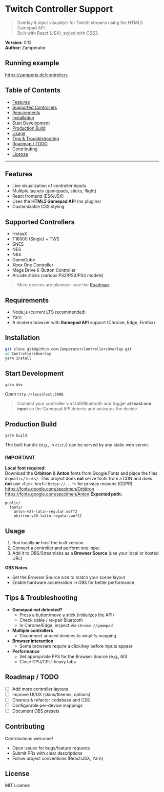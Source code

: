 # Twitch Controller Support

> Overlay & input visualizer for Twitch streams using the HTML5 Gamepad API.  
> Built with React (JSX), styled with CSS3.

**Version:** 0.12  
**Author:** Zamperator

## Running example
https://zamperia.de/controllers

## Table of Contents
- [Features](#features)
- [Supported Controllers](#supported-controllers)
- [Requirements](#requirements)
- [Installation](#installation)
- [Start Development](#start-development)
- [Production Build](#production-build)
- [Usage](#usage)
- [Tips & Troubleshooting](#tips--troubleshooting)
- [Roadmap / TODO](#roadmap--todo)
- [Contributing](#contributing)
- [License](#license)

---

## Features
- Live visualization of controller inputs
- Multiple layouts (gamepads, sticks, flight)
- React frontend (ES6/JSX)
- Uses the **HTML5 Gamepad API** (no plugins)
- Customizable CSS styling

## Supported Controllers
- HotasX
- T16000 (Single) + TWS
- SNES
- NES
- N64
- GameCube
- Xbox One Controller
- Mega Drive 6-Button Controller
- Arcade sticks (various PS2/PS3/PS4 models)

> More devices are planned—see the [Roadmap](#roadmap--todo).

## Requirements
- Node.js (current LTS recommended)
- Yarn
- A modern browser with **Gamepad API** support (Chrome, Edge, Firefox)

## Installation
```bash
git clone git@github.com:Zamperator/ControllersOverlay.git
cd ControllersOverlay
yarn install
```

## Start Development
```bash
yarn dev
```
Open `http://localhost:3000`.

> Connect your controller via USB/Bluetooth and trigger **at least one input** so the Gamepad API detects and activates the device.

## Production Build
```bash
yarn build
```
The built bundle (e.g., in `dist/`) can be served by any static web server.

### IMPORTANT
**Local font required:**  
Download the **Orbitron** & **Anton** fonts from Google Fonts and place the files in `public/fonts/`.
This project does **not** serve fonts from a CDN and does **not** use `<link href="https://...">`
for privacy reasons (GDPR).\
https://fonts.google.com/specimen/Orbitron
https://fonts.google.com/specimen/Anton
**Expected path:**
```
public/
  fonts/
    anton-v27-latin-regular.woff2
    obitron-v35-latin-regular.woff2
```

## Usage
1. Run locally **or** host the built version
2. Connect a controller and perform one input
3. Add it to OBS/Streamlabs as a **Browser Source** (use your local or hosted URL)

**OBS Notes**
- Set the Browser Source size to match your scene layout
- Enable hardware acceleration in OBS for better performance

## Tips & Troubleshooting
- **Gamepad not detected?**
    - Press a button/move a stick (initializes the API)
    - Check cable / re-pair Bluetooth
    - In Chrome/Edge, inspect via `chrome://gamepad`
- **Multiple controllers**
    - Disconnect unused devices to simplify mapping
- **Browser interaction**
    - Some browsers require a click/key before inputs appear
- **Performance**
    - Set appropriate FPS for the Browser Source (e.g., 60)
    - Close GPU/CPU-heavy tabs

## Roadmap / TODO
- [ ] Add more controller layouts
- [ ] Improve UI/UX (skins/themes, options)
- [ ] Cleanup & refactor codebase and CSS
- [ ] Configurable per-device mappings
- [ ] Document OBS presets

## Contributing
Contributions welcome!
- Open issues for bugs/feature requests
- Submit PRs with clear descriptions
- Follow project conventions (React/JSX, Yarn)

## License
MIT License
